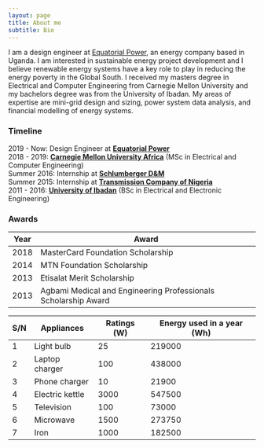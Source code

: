 ```yaml
---
layout: page
title: About me
subtitle: Bio
---
```


I am a design engineer at [Equatorial Power](http://equatorial-power.com), an energy company based in Uganda. I am interested in sustainable energy project development and I believe renewable energy systems have a key role to play in reducing the energy poverty in the Global South. I received my masters degree in Electrical and Computer Engineering from Carnegie Mellon University and my bachelors degree was from the University of Ibadan. My areas of expertise are mini-grid design and sizing, power system data analysis, and financial modelling of energy systems.




### Timeline
2019 - Now: Design Engineer at [**Equatorial Power**](http://equatorial-power.com)   
2018 - 2019: [**Carnegie Mellon University Africa**](https://www.africa.engineering.cmu.edu/) (MSc in Electrical and Computer Engineering)   
Summer 2016: Internship at [**Schlumberger D&M**](https://www.slb.com/services/drilling.aspx)    
Summer 2015: Internship at [**Transmission Company of Nigeria**](https://tcn.org.ng/)  
2011 - 2016: [**University of Ibadan**](https://www.ui.edu.ng/) (BSc in Electrical and Electronic Engineering)

### Awards
| Year | Award                                                          | 
|------|----------------------------------------------------------------|
| 2018 | MasterCard Foundation Scholarship                              | 
| 2014 | MTN Foundation Scholarship                                     | 
| 2013 | Etisalat Merit Scholarship                                     | 
| 2013 | Agbami Medical and Engineering Professionals Scholarship Award | 


| S/N | Appliances      | Ratings (W) | Energy used in a   year (Wh) |
|-----|-----------------|-------------|------------------------------|
| 1   | Light bulb      | 25          | 219000                       |
| 2   | Laptop charger  | 100         | 438000                       |
| 3   | Phone charger   | 10          | 21900                        |
| 4   | Electric kettle | 3000        | 547500                       |
| 5   | Television      | 100         | 73000                        |
| 6   | Microwave       | 1500        | 273750                       |
| 7   | Iron            | 1000        | 182500                       |
